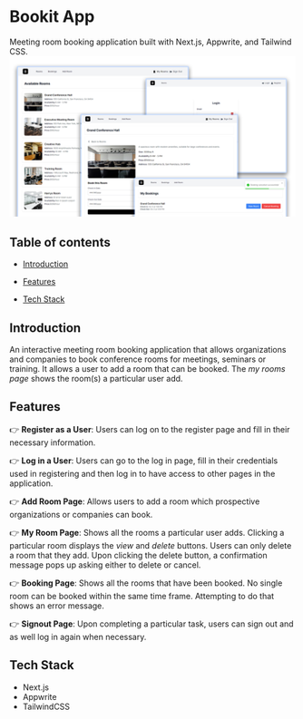 # Bookit App

Meeting room booking application built with Next.js, Appwrite, and Tailwind CSS.
<img src="public/images/screen.png" alt="" />

## Table of contents
- [Introduction](#introduction)

- [Features](#features)

- [Tech Stack](#tech-stack)

## Introduction
An interactive meeting room booking application that allows organizations and companies to book conference rooms for meetings, seminars or training. It allows a user to add a room that can be booked. The *my rooms page* shows the room(s) a particular user add.

## Features
👉 **Register as a User**: Users can log on to the register page and fill in their necessary information.

👉 **Log in a User**: Users can go to the log in page, fill in their credentials used in registering and then
log in to have access to other pages in the application.

👉 **Add Room Page**: Allows users to add a room which prospective organizations or companies can book.

👉 **My Room Page**: Shows all the rooms a particular user adds. Clicking a particular room displays the *view* and *delete* buttons. Users can only delete a room that they add. Upon clicking the delete button, a confirmation message pops up asking either to delete or cancel.

👉 **Booking Page**: Shows all the rooms that have been booked. No single room can be booked within the same time frame. Attempting to do that shows an error message.

👉 **Signout Page**: Upon completing a particular task, users can sign out and as well log in again when necessary.

## Tech Stack
- Next.js
- Appwrite
- TailwindCSS